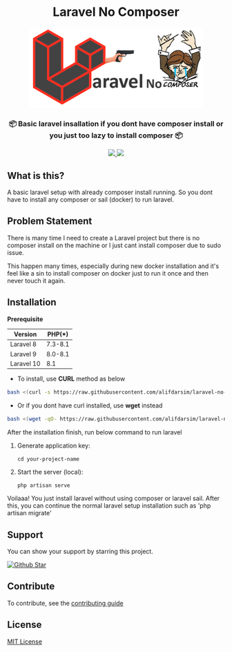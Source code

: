 <p align="center">
    <h1 align="center">Laravel No Composer</h1>
</p> 

<p align="center">
    <img width="400" src="https://raw.githubusercontent.com/alifdarsim/laravel-no-composer/master/banner.png" />
</p> 

<p align="center">
   
  <h3 align="center">📦 Basic laravel insallation if you dont have composer install or you just too lazy to install composer 📦</h3>

  <p align="center">
    </a>
    <a href="https://www.php.net">
        <img src="https://img.shields.io/badge/php-%3E%3D7.4-%23777BB4" />
    </a>
    <a href="https://laravel.com">
        <img src="https://img.shields.io/badge/laravel-8.83 | 9.34 -%23EC4E3D" />
    </a>
  </p> 


</p>

## What is this?
A basic laravel setup with already composer install running. So you dont have to install any composer or sail (docker) to run laravel.

## Problem Statement
There is many time I need to create a Laravel project but there is no composer install on the machine or I just cant install composer due to sudo issue. 

This happen many times, especially during new docker installation and it's feel like a sin to install composer on docker just to run it once and then never touch it again.

## Installation

**Prerequisite**

| Version | PHP(*)  |
|---------|---------|
| Laravel 8 | 7.3-8.1 |
| Laravel 9 | 8.0-8.1 |
| Laravel 10 | 8.1     |

* To install, use <b>CURL</b> method as below
```sh
bash <(curl -s https://raw.githubusercontent.com/alifdarsim/laravel-no-composer/master/curl.sh)
```

* Or if you dont have curl installed, use <b>wget</b> instead
```sh
bash <(wget -qO- https://raw.githubusercontent.com/alifdarsim/laravel-no-composer/master/curl.sh)
```

After the installation finish, run below command to run laravel

1. Generate application key:

    ```shell
    cd your-project-name
    ```

2. Start the server (local):

    ```shell
    php artisan serve
    ```

Voilaaa! You just install laravel without using composer or laravel sail. After this, you can continue the normal laravel setup installation such as 'php artisan migrate'

## Support

<p>You can show your support by starring this project.</p>
<a href="https://github.com/alifdarsim/laravel-no-composer/stargazers">
  <img src="https://img.shields.io/github/stars/alifdarsim/laravel-no-composer?style=social" alt="Github Star">
</a>

## Contribute

To contribute, see the [contributing guide](https://github.com/alifdarsim/laravel-no-composer/blob/master/CONTRIBUTING.md)

## License

[MIT License](https://github.com/alifdarsim/laravel-no-composer/blob/main/LICENSE)
